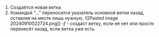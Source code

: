 1. Создаётся новая ветка
2. Командой "..." переносится указатель основной ветки назад, оставляя на месте лишь нужную.
![[Pasted image 20240910022724.png]]
*-f* - создаст ветку, если её нет или просто перенесёт назад, если ветка уже есть